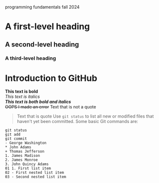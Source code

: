 programming fundamentals fall 2024
 # A first-level heading 
 ## A second-level heading 
 ### A third-level heading
# Introduction to GitHub
 **This text is bold**\
 *This text is italics*\
 ***This text is both bold and italics***\
 ~~OOPS I made an error~~
 Text that is not a quote
 > Text that is quote
 Use `git status` to list all new or modified files that haven't yet been committed.
 Some basic Git commands are:
 ```
 git status
 git add
 git commit
 - George Washington
 * John Adams
 + Thomas Jefferson
1. James Madison
 2. James Monroe
 3. John Quincy Adams
01 1. First list item
02 - First nested list item
03 - Second nested list item

